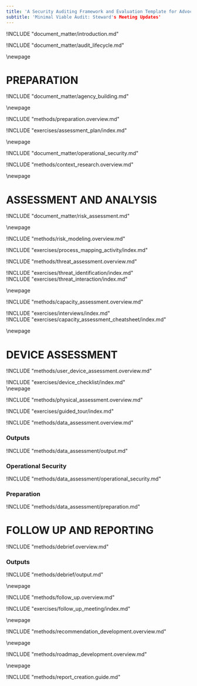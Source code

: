 ```yaml
---
title: 'A Security Auditing Framework and Evaluation Template for Advocacy Groups'
subtitle: 'Minimal Viable Audit: Steward's Meeting Updates'
---
```


<!-- Introduction -->

!INCLUDE "document_matter/introduction.md"


<!-- Audit Lifecyce -->

!INCLUDE "document_matter/audit_lifecycle.md"

\newpage


# PREPARATION

<!-- Agency Building -->

!INCLUDE "document_matter/agency_building.md"

\newpage

<!-- Audit Prep-->

!INCLUDE "methods/preparation.overview.md"

!INCLUDE "exercises/assessment_plan/index.md"

\newpage

<!-- Operational Security -->

!INCLUDE "document_matter/operational_security.md"

<!-- Context Research-->

!INCLUDE "methods/context_research.overview.md"

\newpage

# ASSESSMENT AND ANALYSIS

<!-- Risk Modeling -->

!INCLUDE "document_matter/risk_assessment.md"

\newpage

!INCLUDE "methods/risk_modeling.overview.md"

<div class="boxtext">
!INCLUDE "exercises/process_mapping_activity/index.md"
</div>

<!-- Threat Assessment -->

!INCLUDE "methods/threat_assessment.overview.md"

<div class="boxtext">
!INCLUDE "exercises/threat_identification/index.md"
</div>

<div class="boxtext">
!INCLUDE "exercises/threat_interaction/index.md"
</div>

\newpage

<!-- Capacity Assessment -->

!INCLUDE "methods/capacity_assessment.overview.md"

<div class="boxtext">
!INCLUDE "exercises/interviews/index.md"
</div>

<div class="boxtext">
!INCLUDE "exercises/capacity_assessment_cheatsheet/index.md"
</div>

\newpage



# DEVICE ASSESSMENT

<!-- Device Assessment -->

!INCLUDE "methods/user_device_assessment.overview.md"

<div class="boxtext">
!INCLUDE "exercises/device_checklist/index.md"
</div>
\newpage

<!-- Physical Assessment -->

!INCLUDE "methods/physical_assessment.overview.md"

<div class="boxtext">
!INCLUDE "exercises/guided_tour/index.md"
</div>

<!-- Data Mapping -->

!INCLUDE "methods/data_assessment.overview.md"
### Outputs
!INCLUDE "methods/data_assessment/output.md"

### Operational Security
!INCLUDE "methods/data_assessment/operational_security.md"

### Preparation
!INCLUDE "methods/data_assessment/preparation.md"



# FOLLOW UP AND REPORTING

<!-- Debrief -->

!INCLUDE "methods/debrief.overview.md"
### Outputs
!INCLUDE "methods/debrief/output.md"

\newpage
<!-- Follow Up -->

!INCLUDE "methods/follow_up.overview.md"
<div class="boxtext">
!INCLUDE "exercises/follow_up_meeting/index.md"
</div>


\newpage

<!-- Recommendation Development -->

!INCLUDE "methods/recommendation_development.overview.md"

\newpage
<!-- Roadmap Development -->

!INCLUDE "methods/roadmap_development.overview.md"

\newpage
<!-- Reporting Creation -->

!INCLUDE "methods/report_creation.guide.md"
